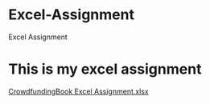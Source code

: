 # Excel-Assignment
Excel Assignment

# This is my excel assignment
[CrowdfundingBook Excel Assignment.xlsx](https://github.com/Oseremhen/Excel-challenge/files/9897242/CrowdfundingBook.Excel.Assignment.xlsx)
